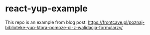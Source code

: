 # react-yup-example
This repo is an example from blog post: https://frontcave.pl/poznaj-biblioteke-yup-ktora-pomoze-ci-z-walidacja-formularzy/
